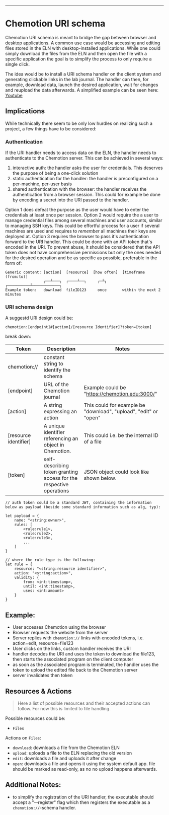 
----
# Chemotion URI schema

Chemotion URI schema is meant to bridge the gap between browser and desktop applications. A common use case would be accessing and editing files stored in the ELN with desktop-installed applications.
While one could simply download the files from the ELN and then open the file with a specific application the goal is to simplify the process to only require a single click.

The idea would be to install a URI schema handler on the client system and generating clickable links in the lab journal. The handler can then, for example, download data, launch the desired application, wait for changes and reupload the data afterwards. A simplified example can be seen here: [Youtube](https://www.youtube.com/watch?v=da_2mAzXj_Y)


## Implications

While technically there seem to be only low hurdles on realizing such a project, a few things have to be considered:

### Authentication

If the URI handler needs to access data on the ELN, the handler needs to authenticate to the Chemotion server. This can be achieved in several ways:

1. interactive auth: the handler asks the user for credentials. This deserves the purpose of being a one-click solution
2. static authentication for the handler: the handler is preconfigured on a per-machine, per-user basis
3. shared authentication with the browser: the handler receives the authentication from a browser session. This could for example be done by encoding a secret into the URI passed to the handler.

Option 1 does defeat the purpose as the user would have to enter the credentials at least once per session.
Option 2 would require the a user to manage credential files among several machines and user accounts, similar to managing SSH keys. This could be effortful process for a user if several machines are used and requires to _remember_ all machines their keys are deployed at.
Option 3 requires the browser to pass it's authentication forward to the URI handler. This could be done with an API token that's encoded in the URI. To prevent abuse, it should be considered that the API token does not have comprehensive permissions but only the ones needed for the desired operation and be as specific as possible, preferable in the form of:

```
Generic content: [action]  [resource]  [how often]  [timeframe (from:to)]
                 ┌──┴───┐  ┌────┴──┐     ┌─┴┐       ┌──────────┴────────────┐
Example token:   download  fileID123     once       within the next 2 minutes
```

### URI schema design

A suggestd URI design could be:

`chemotion:[endpoint]#[action]/[resource Identifier]?token=[token]`

break down:

| **Token**             | **Description**                                                     | **Notes**                                              |
|-----------------------|---------------------------------------------------------------------|--------------------------------------------------------|
| chemotion://          | constant string to identify the schema                              |                                                        |
| [endpoint]            | URL of the Chemotion journal                                        | Example could be "https://chemotion.edu:3000/"         |
| [action]              | A string expressing an action                                       | This could for example be "download", "upload", "edit" or "open" |
| [resource identifier] | A unique identifier referencing an object in Chemotion.             | This could i.e. be the internal ID of a file           |
| [token]               | self-describing token granting access for the respective operations | JSON object could look like shown below.               |


```ja=
// auth token could be a standard JWT, containing the information below as payload (beside some standard information such as alg, typ):

let payload = {
    name: "<string:owner>",
    rules: [
        <rule:rule1>,
        <rule:rule2>,
        <rule:rule3>,
        ...
    ]
}

// where the rule type is the following:
let rule = {
    resource: "<string:resource identifier>",
    action: "<string:action>",
    validity: {
        from: <int:timestamp>,
        until: <int:timestamp>,
        uses: <int:amount>
    }
}
```

## Example:

- User accesses Chemotion using the browser
- Browser requests the website from the server
- Server replies with `chemotion://` links with encoded tokens, i.e. action=edit, resource=file123
- User clicks on the links, custom handler receives the URI
- handler decodes the URI and uses the token to download the file123, then starts the associated program on the client computer
- as soon as the associated program is terminated, the handler uses the token to upload the edited file back to the Chemotion server
- server invalidates then token

## Resources & Actions

> Here a list of possible resources and their accepted actions can follow. For now this is limited to file handling.

Possible resources could be:

- `Files`

Actions on `Files`:

- `download`: downloads a file from the Chemotion ELN
- `upload`: uploads a file to the ELN replacing the old version
- `edit`: downloads a file and uploads it after change
- `open`: downloads a file and opens it using the system default app. file should be marked as read-only, as no no upload happens afterwards.

## Additional Notes:

- to simplify the registration of the URI handler, the executable should accept a "--register" flag which then registers the executable as a `chemotion://`-schema handler.

